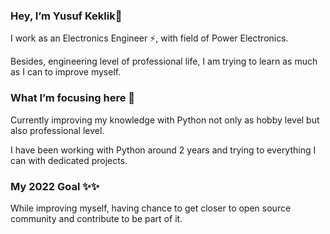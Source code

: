 ### Hey, I’m Yusuf Keklik👋

I work as an Electronics Engineer ⚡, with field of Power Electronics.

Besides, engineering level of professional life, I am trying to learn as much as I can to improve myself.


### What I’m focusing here 🔭

Currently improving my knowledge with Python not only as hobby level but also professional level.

I have been working with Python around 2 years and trying to everything I can with dedicated projects.


### My 2022 Goal ✨✨

While improving myself, having chance to get closer to open source community and contribute to be part of it.


<!--
**keklikyusuf/keklikyusuf** is a ✨ _special_ ✨ repository because its `README.md` (this file) appears on your GitHub profile.

Here are some ideas to get you started:

- 🔭 I’m currently working on ...
- 🌱 I’m currently learning ...
- 👯 I’m looking to collaborate on ...
- 🤔 I’m looking for help with ...
- 💬 Ask me about ...
- 📫 How to reach me: ...
- 😄 Pronouns: ...
- ⚡ Fun fact: ...
-->
